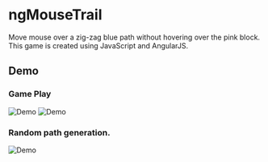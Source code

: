 # ngMouseTrail
Move mouse over a zig-zag blue path without hovering over the pink block.
This game is created using JavaScript and AngularJS.

## Demo
### Game Play
<img src='https://github.com/OmerKhureshi/ngMouseTrails/blob/master/assets/gameWin.gif' title='Game Play' width='' alt='Demo' />


<img src='https://github.com/OmerKhureshi/ngMouseTrails/blob/master/assets/gameWin35fps.gif' title='Game Play' width='' alt='Demo' />

### Random path generation. 
<img src='https://github.com/OmerKhureshi/ngMouseTrails/blob/master/assets/randompath.gif' title='Random path generation' width='' alt='Demo' />

